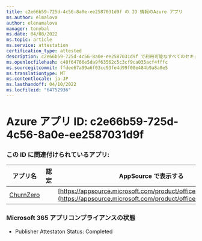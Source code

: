 ```yaml
---
title: c2e66b59-725d-4c56-8a0e-ee2587031d9f の ID 情報のAzure アプリ
ms.author: elmalova
author: elenamalova
manager: tonybal
ms.date: 04/08/2022
ms.topic: article
ms.service: attestation
certification_type: attested
description: c2e66b59-725d-4c56-8a0e-ee2587031d9f で利用可能なすべてのセキュリティとコンプライアンス情報。
ms.openlocfilehash: c48f64766e5da9f63562c5c3cf9ca035acf4fffc
ms.sourcegitcommit: ffdee67a99a6f03cc93fe4d99f00e484b9a8a0e5
ms.translationtype: MT
ms.contentlocale: ja-JP
ms.lasthandoff: 04/10/2022
ms.locfileid: "64752936"
---
```

# <a name="azure-app-id-c2e66b59-725d-4c56-8a0e-ee2587031d9f"></a>Azure アプリ ID: c2e66b59-725d-4c56-8a0e-ee2587031d9f


### <a name="apps-associated-with-this-id"></a>この ID に関連付けられているアプリ:
| **アプリ名** | **認定** | **AppSource で表示する** |
|--------------|---------------|-----------------------|
| [ChurnZero](../forward/WA200002581.md) |  | [https://appsource.microsoft.com/product/office/WA200002581](https://appsource.microsoft.com/product/office/WA200002581) |

### <a name="microsoft-365-app-compliance-status"></a>Microsoft 365 アプリコンプライアンスの状態
- Publisher Attestaton Status: Completed
